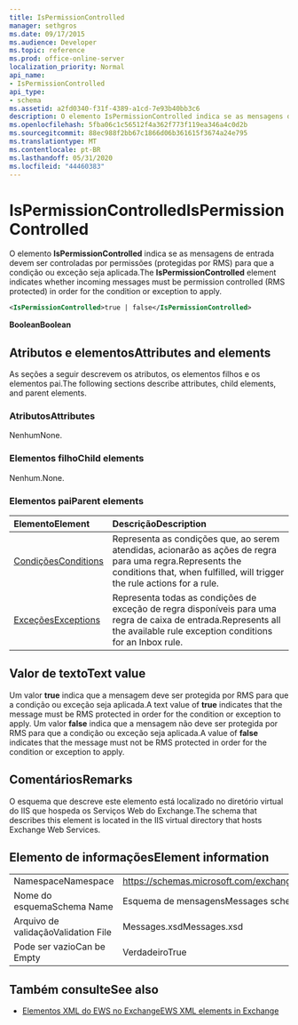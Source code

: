 ```yaml
---
title: IsPermissionControlled
manager: sethgros
ms.date: 09/17/2015
ms.audience: Developer
ms.topic: reference
ms.prod: office-online-server
localization_priority: Normal
api_name:
- IsPermissionControlled
api_type:
- schema
ms.assetid: a2fd0340-f31f-4389-a1cd-7e93b40bb3c6
description: O elemento IsPermissionControlled indica se as mensagens de entrada devem ser controladas por permissões (protegidas por RMS) para que a condição ou exceção seja aplicada.
ms.openlocfilehash: 5fba06c1c56512f4a362f773f119ea346a4c0d2b
ms.sourcegitcommit: 88ec988f2bb67c1866d06b361615f3674a24e795
ms.translationtype: MT
ms.contentlocale: pt-BR
ms.lasthandoff: 05/31/2020
ms.locfileid: "44460383"
---
```

# <a name="ispermissioncontrolled"></a><span data-ttu-id="4718c-103">IsPermissionControlled</span><span class="sxs-lookup"><span data-stu-id="4718c-103">IsPermissionControlled</span></span>

<span data-ttu-id="4718c-104">O elemento **IsPermissionControlled** indica se as mensagens de entrada devem ser controladas por permissões (protegidas por RMS) para que a condição ou exceção seja aplicada.</span><span class="sxs-lookup"><span data-stu-id="4718c-104">The **IsPermissionControlled** element indicates whether incoming messages must be permission controlled (RMS protected) in order for the condition or exception to apply.</span></span> 
  
```XML
<IsPermissionControlled>true | false</IsPermissionControlled>
```

 <span data-ttu-id="4718c-105">**Boolean**</span><span class="sxs-lookup"><span data-stu-id="4718c-105">**Boolean**</span></span>
## <a name="attributes-and-elements"></a><span data-ttu-id="4718c-106">Atributos e elementos</span><span class="sxs-lookup"><span data-stu-id="4718c-106">Attributes and elements</span></span>

<span data-ttu-id="4718c-107">As seções a seguir descrevem os atributos, os elementos filhos e os elementos pai.</span><span class="sxs-lookup"><span data-stu-id="4718c-107">The following sections describe attributes, child elements, and parent elements.</span></span>
  
### <a name="attributes"></a><span data-ttu-id="4718c-108">Atributos</span><span class="sxs-lookup"><span data-stu-id="4718c-108">Attributes</span></span>

<span data-ttu-id="4718c-109">Nenhum</span><span class="sxs-lookup"><span data-stu-id="4718c-109">None.</span></span>
  
### <a name="child-elements"></a><span data-ttu-id="4718c-110">Elementos filho</span><span class="sxs-lookup"><span data-stu-id="4718c-110">Child elements</span></span>

<span data-ttu-id="4718c-111">Nenhum.</span><span class="sxs-lookup"><span data-stu-id="4718c-111">None.</span></span>
  
### <a name="parent-elements"></a><span data-ttu-id="4718c-112">Elementos pai</span><span class="sxs-lookup"><span data-stu-id="4718c-112">Parent elements</span></span>

|<span data-ttu-id="4718c-113">**Elemento**</span><span class="sxs-lookup"><span data-stu-id="4718c-113">**Element**</span></span>|<span data-ttu-id="4718c-114">**Descrição**</span><span class="sxs-lookup"><span data-stu-id="4718c-114">**Description**</span></span>|
|:-----|:-----|
|[<span data-ttu-id="4718c-115">Condições</span><span class="sxs-lookup"><span data-stu-id="4718c-115">Conditions</span></span>](conditions.md) <br/> |<span data-ttu-id="4718c-116">Representa as condições que, ao serem atendidas, acionarão as ações de regra para uma regra.</span><span class="sxs-lookup"><span data-stu-id="4718c-116">Represents the conditions that, when fulfilled, will trigger the rule actions for a rule.</span></span>  <br/> |
|[<span data-ttu-id="4718c-117">Exceções</span><span class="sxs-lookup"><span data-stu-id="4718c-117">Exceptions</span></span>](exceptions.md) <br/> |<span data-ttu-id="4718c-118">Representa todas as condições de exceção de regra disponíveis para uma regra de caixa de entrada.</span><span class="sxs-lookup"><span data-stu-id="4718c-118">Represents all the available rule exception conditions for an Inbox rule.</span></span>  <br/> |
   
## <a name="text-value"></a><span data-ttu-id="4718c-119">Valor de texto</span><span class="sxs-lookup"><span data-stu-id="4718c-119">Text value</span></span>

<span data-ttu-id="4718c-120">Um valor **true** indica que a mensagem deve ser protegida por RMS para que a condição ou exceção seja aplicada.</span><span class="sxs-lookup"><span data-stu-id="4718c-120">A text value of **true** indicates that the message must be RMS protected in order for the condition or exception to apply.</span></span> <span data-ttu-id="4718c-121">Um valor **false** indica que a mensagem não deve ser protegida por RMS para que a condição ou exceção seja aplicada.</span><span class="sxs-lookup"><span data-stu-id="4718c-121">A value of **false** indicates that the message must not be RMS protected in order for the condition or exception to apply.</span></span> 
  
## <a name="remarks"></a><span data-ttu-id="4718c-122">Comentários</span><span class="sxs-lookup"><span data-stu-id="4718c-122">Remarks</span></span>

<span data-ttu-id="4718c-123">O esquema que descreve este elemento está localizado no diretório virtual do IIS que hospeda os Serviços Web do Exchange.</span><span class="sxs-lookup"><span data-stu-id="4718c-123">The schema that describes this element is located in the IIS virtual directory that hosts Exchange Web Services.</span></span>
  
## <a name="element-information"></a><span data-ttu-id="4718c-124">Elemento de informações</span><span class="sxs-lookup"><span data-stu-id="4718c-124">Element information</span></span>

|||
|:-----|:-----|
|<span data-ttu-id="4718c-125">Namespace</span><span class="sxs-lookup"><span data-stu-id="4718c-125">Namespace</span></span>  <br/> |https://schemas.microsoft.com/exchange/services/2006/messages  <br/> |
|<span data-ttu-id="4718c-126">Nome do esquema</span><span class="sxs-lookup"><span data-stu-id="4718c-126">Schema Name</span></span>  <br/> |<span data-ttu-id="4718c-127">Esquema de mensagens</span><span class="sxs-lookup"><span data-stu-id="4718c-127">Messages schema</span></span>  <br/> |
|<span data-ttu-id="4718c-128">Arquivo de validação</span><span class="sxs-lookup"><span data-stu-id="4718c-128">Validation File</span></span>  <br/> |<span data-ttu-id="4718c-129">Messages.xsd</span><span class="sxs-lookup"><span data-stu-id="4718c-129">Messages.xsd</span></span>  <br/> |
|<span data-ttu-id="4718c-130">Pode ser vazio</span><span class="sxs-lookup"><span data-stu-id="4718c-130">Can be Empty</span></span>  <br/> |<span data-ttu-id="4718c-131">Verdadeiro</span><span class="sxs-lookup"><span data-stu-id="4718c-131">True</span></span>  <br/> |
   
## <a name="see-also"></a><span data-ttu-id="4718c-132">Também consulte</span><span class="sxs-lookup"><span data-stu-id="4718c-132">See also</span></span>



- [<span data-ttu-id="4718c-133">Elementos XML do EWS no Exchange</span><span class="sxs-lookup"><span data-stu-id="4718c-133">EWS XML elements in Exchange</span></span>](ews-xml-elements-in-exchange.md)

